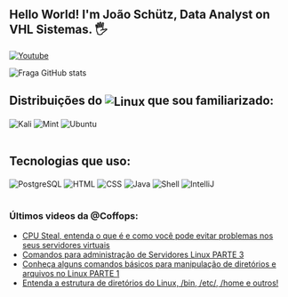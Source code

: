 ## Hello World! I'm João Schütz, Data Analyst on VHL Sistemas. 🖐️
[![Youtube](https://img.shields.io/badge/YouTube-FF0000?style=for-the-badge&logo=youtube&logoColor=white)](https://www.youtube.com/@Coffops)

![Fraga GitHub stats](https://github-readme-stats.vercel.app/api?username=JoaoSchutz&show_icons=true&theme=dracula&count_private=true)

## Distribuições do <img align="center" alt="Linux" src="https://img.shields.io/badge/Linux-FCC624?style=for-the-badge&logo=linux&logoColor=black" /> que sou familiarizado:

<div style="display: inline_block">
  <img align="center" alt="Kali" src="https://img.shields.io/badge/Kali_Linux-557C94?style=for-the-badge&logo=kali-linux&logoColor=white" />
  <img align="center" alt="Mint" src="https://img.shields.io/badge/Linux_Mint-87CF3E?style=for-the-badge&logo=linux-mint&logoColor=white" />
  <img align="center" alt="Ubuntu" src="https://img.shields.io/badge/Ubuntu-E95420?style=for-the-badge&logo=ubuntu&logoColor=white" />
</div><br/>

## Tecnologias que uso:

<div style="display: inline_block">
  <img align="center" alt="PostgreSQL" src="https://img.shields.io/badge/PostgreSQL-316192?style=for-the-badge&logo=postgresql&logoColor=white" />
  <img align="center" alt="HTML" src="https://img.shields.io/badge/HTML-239120?style=for-the-badge&logo=html5&logoColor=white" />
  <img align="center" alt="CSS" src="https://img.shields.io/badge/CSS-239120?&style=for-the-badge&logo=css3&logoColor=white" />
  <img align="center" alt="Java" src="https://img.shields.io/badge/Java-ED8B00?style=for-the-badge&logo=openjdk&logoColor=white" />
  <img align="center" alt="Shell" src="https://img.shields.io/badge/Shell_Script-121011?style=for-the-badge&logo=gnu-bash&logoColor=white" />
  <img align="center" alt="IntelliJ" src="https://img.shields.io/badge/IntelliJ_IDEA-000000.svg?style=for-the-badge&logo=intellij-idea&logoColor=white" />
</div><br/>

### Últimos videos da @Coffops:
- [CPU Steal, entenda o que é e como você pode evitar problemas nos seus servidores virtuais](https://www.youtube.com/watch?v=WaxGg4WaoQI)<br/>
- [Comandos para administração de Servidores Linux PARTE 3](https://www.youtube.com/watch?v=ctrFBuSN19Q)<br/>
- [Conheça alguns comandos básicos para manipulação de diretórios e arquivos no Linux PARTE 1](https://www.youtube.com/watch?v=xa6aeaue_9E)<br/>
- [Entenda a estrutura de diretórios do Linux, /bin, /etc/, /home e outros!](https://www.youtube.com/watch?v=1zA-hQptsZM)<br/>

<!---
JoaoSchutz/JoaoSchutz is a ✨ special ✨ repository because its `README.md` (this file) appears on your GitHub profile.
You can click the Preview link to take a look at your changes.
--->
